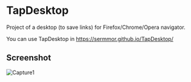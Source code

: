 # TapDesktop
Project of a desktop (to save links) for Firefox/Chrome/Opera navigator.

You can use TapDesktop in https://sermmor.github.io/TapDesktop/

## Screenshot
![Capture1](https://github.com/sermmor/TapDesktop/raw/master/TapDesktop.gif)
